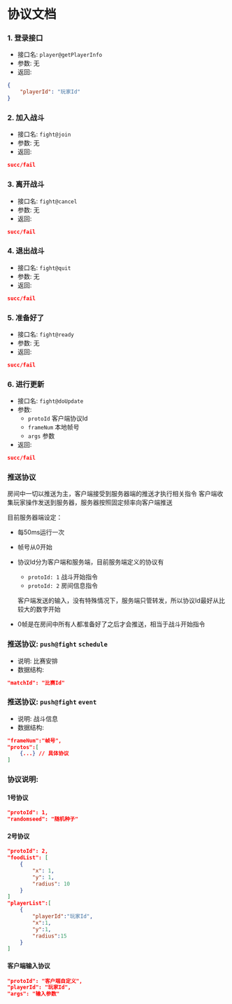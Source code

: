 协议文档
===========

### 1. 登录接口
- 接口名: `player@getPlayerInfo`
- 参数: 无
- 返回:
``` json
{
    "playerId": "玩家Id"
}
```

### 2. 加入战斗
- 接口名: `fight@join`
- 参数: 无
- 返回:
``` json
succ/fail
```

### 3. 离开战斗
- 接口名: `fight@cancel`
- 参数: 无
- 返回:
``` json
succ/fail
```

### 4. 退出战斗
- 接口名: `fight@quit`
- 参数: 无
- 返回:
``` json
succ/fail
```

### 5. 准备好了
- 接口名: `fight@ready`
- 参数: 无
- 返回:
``` json
succ/fail
```

### 6. 进行更新
- 接口名: `fight@doUpdate`
- 参数: 
    - `protoId` 客户端协议Id
    - `frameNum` 本地帧号
    - `args` 参数
- 返回:
``` json
succ/fail
``` 


### 推送协议

房间中一切以推送为主，客户端接受到服务器端的推送才执行相关指令
客户端收集玩家操作发送到服务器，服务器按照固定频率向客户端推送

目前服务器端设定：
- 每50ms运行一次
- 帧号从0开始
- 协议Id分为客户端和服务端，目前服务端定义的协议有
    - `protoId: 1` 战斗开始指令
    - `protoId: 2` 房间信息指令

    客户端发送的输入，没有特殊情况下，服务端只管转发，所以协议Id最好从比较大的数字开始

- 0帧是在房间中所有人都准备好了之后才会推送，相当于战斗开始指令


### 推送协议: `push@fight` `schedule`
- 说明: 比赛安排
- 数据结构: 

``` json
"matchId": "比赛Id"
```
### 推送协议: `push@fight` `event`
- 说明: 战斗信息
- 数据结构: 

``` json
"frameNum":"帧号",
"protos":[
    {...} // 具体协议
]
```
### 协议说明: 

#### 1号协议
``` json
"protoId": 1,
"randomseed": "随机种子"
```

#### 2号协议
``` json
"protoId": 2,
"foodList": [
    {
        "x": 1,
        "y": 1,
        "radius": 10
    }
]
"playerList":[
    {
        "playerId":"玩家Id",
        "x":1,
        "y":1,
        "radius":15
    }
]
```

#### 客户端输入协议
``` json
"protoId": "客户端自定义",
"playerId": "玩家Id",
"args": "输入参数"
```